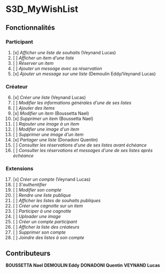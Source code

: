 # S3D_MyWishList

## Fonctionnalités

### Participant

1. [x] *Afficher une liste de souhaits* (Veynand Lucas)
2. [ ] *Afficher un item d'une liste*
3. [ ] *Réserver un item*
4. [ ] *Ajouter un message avec sa réservation*
5. [x] *Ajouter un message sur une liste* (Demoulin Eddy/Veynand Lucas)

### Créateur

6. [x] *Créer une liste* (Veynand Lucas)
7. [ ] *Modifier les informations générales d'une de ses listes*
8. [ ] *Ajouter des items*
9. [x] *Modifier un item* (Boussetta Nael)
10. [x] *Supprimer un item* (Boussetta Nael)
11. [ ] *Rajouter une image à un item*
12. [ ] *Modifier une image d'un item*
13. [ ] *Supprimer une image d'un item*
14. [x] *Partager une liste* (Donadoni Quentin)
15. [ ] *Consulter les réservations d'une de ses listes avant échéance*
16. [ ] *Consulter les réservations et messages d'une de ses listes après échéance*

### Extensions

17. [x] *Créer un compte* (Veynand Lucas)
18. [ ] *S'authentifier*
19. [ ] *Modifier son compte*
20. [ ] *Rendre une liste publique*
21. [ ] *Afficher les listes de souhaits publiques*
22. [ ] *Créer une cagnotte sur un item*
23. [ ] *Participer à une cagnotte*
24. [ ] *Uploader une image*
25. [ ] *Créer un compte participant*
26. [ ] *Afficher la liste des créateurs*
27. [ ] *Supprimer son compte*
28. [ ] *Joindre des listes à son compte*

## Contributeurs 

**BOUSSETTA Nael**
**DEMOULIN Eddy**
**DONADONI Quentin**
**VEYNAND Lucas**
